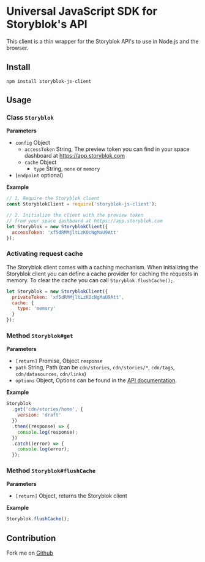 # Universal JavaScript SDK for Storyblok's API

This client is a thin wrapper for the Storyblok API's to use in Node.js and the browser.

## Install

```
npm install storyblok-js-client
```

## Usage

### Class `Storyblok`

**Parameters**

- `config` Object
  - `accessToken` String, The preview token you can find in your space dashboard at https://app.storyblok.com
  - `cache` Object
    - `type` String, `none` or `memory`
- (`endpoint` optional)

**Example**

```javascript
// 1. Require the Storyblok client
const StoryblokClient = require('storyblok-js-client');

// 2. Initialize the client with the preview token 
// from your space dashboard at https://app.storyblok.com
let Storyblok = new StoryblokClient({
  accessToken: 'xf5dRMMjltLzKOcNgMaU9Att'
});
```

### Activating request cache

The Storyblok client comes with a caching mechanism.
When initializing the Storyblok client you can define a cache provider for caching the requests in memory.
To clear the cache you can call `Storyblok.flushCache();`.

```javascript
let Storyblok = new StoryblokClient({
  privateToken: 'xf5dRMMjltLzKOcNgMaU9Att',
  cache: {
    type: 'memory'
  }
});
```

### Method `Storyblok#get`

**Parameters**
- `[return]` Promise, Object `response`
- `path` String, Path (can be `cdn/stories`, `cdn/stories/*`, `cdn/tags`, `cdn/datasources`, `cdn/links`)
- `options` Object, Options can be found in the [API documentation](https://www.storyblok.com/docs/Delivery-Api/get-a-story).

**Example**

```javascript
Storyblok
  .get('cdn/stories/home', {
    version: 'draft'
  })
  .then((response) => {
    console.log(response);
  })
  .catch((error) => {
    console.log(error);
  });
```

### Method `Storyblok#flushCache`

**Parameters**

- `[return]` Object, returns the Storyblok client

**Example**

```javascript
Storyblok.flushCache();
```

## Contribution

Fork me on [Github](https://github.com/storyblok/storyblok-js-client)
